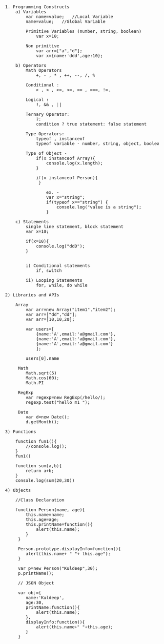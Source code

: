 <pre>
1. Programming Constructs
	a) Variables
     	var name=value;   //Local Variable
	    name=value;   //Global Variable

		Primitive Variables (number, string, boolean)
    		var x=10;   

     	Non primitive
	    	var arr=["a","d"];
	    	var x={name:'ddd',age:10};

	b) Operators
		Math Operators
			+, - , * , ++, --, /, %

		Conditional :
			> , < , >=, <=, == , ===, !=,

		Logical :
			!, && , ||

		Ternary Operator:
			?:
			condition ? true statement: false statement

		Type Operators:
			typeof , instanceof
			typeof variable - number, string, object, boolean

		Type of Object -
     		if(x instanceof Array){
     			console.log(x.length);
     		}

     		if(x instanceof Person){
		     }

				ex. -
     			var x="string";
     			if(typeof x=="string") {
     				console.log("value is a string");
				}

	c) Statements
		single line statement, block statement
		var x=10;

		if(x=10){
			console.log("ddD");
		}


		i) Conditional statements
			if, switch

		ii) Looping Statements
			for, while, do while

2) Libraries and APIs

	Array
		var arr=new Array("item1","item2");
     	var arr=["dd","dd"];
     	var arr=[10,10,20];

     	var users=[
     		{name:'A',email:'a@gmail.com'},
     		{name:'A',email:'a@gmail.com'},
     		{name:'A',email:'a@gmail.com'}
     		];

     	users[0].name

     Math
		Math.sqrt(5)
		Math.cos(60);
		Math.PI

     RegExp
		var regexp=new RegExp(/hello/);
		regexp.test("hello m1 ");

     Date
		var d=new Date();
		d.getMonth();

3) Functions

    function fun1(){
		//console.log();
    }
    fun1()

    function sum(a,b){
    	return a+b;
    }
    console.log(sum(20,30))

4) Objects

	//Class Declaration

    function Person(name, age){
    	this.name=name;
    	this.age=age;
		this.printName=function(){
     		alert(this.name);
     	}
     }

     Person.prototype.displayInfo=function(){
     	alert(this.name+ " "+ this.age");
     }

     var p=new Person("Kuldeep",30);
     p.printName();

     // JSON Object

     var obj={
		name:'Kuldeep',
     	age:30,
     	printName:function(){
     		alert(this.name);
     	},
     	displayInfo:function(){
     		alert(this.name+" "+this.age);
     	}
     }
</pre>
